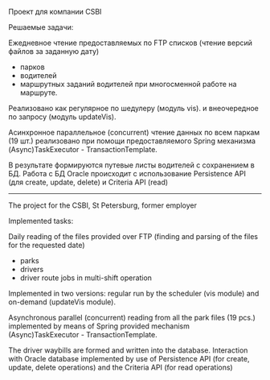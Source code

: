 Проект для компании CSBI

Решаемые задачи:

Ежедневное чтение предоставляемых по FTP списков (чтение версий файлов за заданную дату)
- парков
- водителей
- маршрутных заданий водителей при многосменной работе на маршруте.

Реализовано как регулярное по шедулеру (модуль vis).
и внеочередное по запросу (модуль updateVis).

Асинхронное параллельное (concurrent) чтение данных по всем паркам (19 шт.) реализовано при помощи 
предоставляемого Spring механизма (Async)TaskExecutor - TransactionTemplate.

В результате формируются путевые листы водителей с сохранением в БД.
Работа с БД Oracle происходит с использование Persistence API (для create, update, delete) и Criteria API (read)

***

The project for the CSBI, St Petersburg, former employer

Implemented tasks:

Daily reading of the files provided over FTP (finding and parsing of the files for the requested date)
- parks
- drivers
- driver route jobs in multi-shift operation

Implemented in two versions: regular run by the scheduler (vis module) and on-demand (updateVis module).

Asynchronous parallel (concurrent) reading from all the park files (19 pcs.) implemented by means of Spring provided mechanism (Async)TaskExecutor - TransactionTemplate.

The driver waybills are formed and written into the database.
Interaction with Oracle database implemented by use of Persistence API (for create, update, delete operations) and the Criteria API (for read operations)
